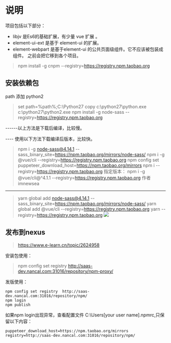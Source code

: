 # 说明

项目包括以下部分：
- libjv 是Es6的基础扩展，有少量 vue 扩展 。 
- element-ui-ext 是基于 element-ui 的扩展。
- element-webpart 是基于element-ui 的公共页面级组件。它不应该被包装成组件。 之前会把它移到各个项目。

> npm install -g cnpm --registry=https://registry.npm.taobao.org

## 安装依赖包
path 添加 python2
> set path=%path%;C:\Python27
> copy c:\python27\python.exe c:\python27\python2.exe
> npm install -g  node-sass --registry=https://registry.npm.taobao.org
>
------以上方法是下载后编译，比较慢。

---- 使用以下方法下载编译后版本，比较快。

> npm i -g node-sass@4.14.1 --sass_binary_site=https://npm.taobao.org/mirrors/node-sass/
> npm i -g @vue/cli --registry=https://registry.npm.taobao.org
> npm config set puppeteer_download_host=https://npm.taobao.org/mirrors
> npm i --registry=https://registry.npm.taobao.org
> 指定版本： npm i -g @vue/cli@^4.1.1 --registry=https://registry.npm.taobao.org
>作者 imnewsea

---
> yarn global add node-sass@4.14.1 --sass_binary_site=https://npm.taobao.org/mirrors/node-sass/
> yarn global add @vue/cli --registry=https://registry.npm.taobao.org
> yarn --registry=https://registry.npm.taobao.org
![](https://gitee.com/uploads/74/1227074_imnewsea.png)

## 发布到nexus
>https://www.e-learn.cn/topic/2624958

安装包使用：
> npm config set registry  http://saas-dev.nancal.com:31016/repository/npm-proxy/

发版使用：
```
npm config set registry  http://saas-dev.nancal.com:31016/repository/npm/
npm login
npm publish
```

如果npm login出现异常，查看配置文件 C:\Users\[your user name]\.npmrc,只保留以下内容：
```
puppeteer_download_host=https://npm.taobao.org/mirrors
registry=http://saas-dev.nancal.com:31016/repository/npm/
```
